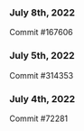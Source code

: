 ### July 8th, 2022

Commit #167606

### July 5th, 2022

Commit #314353


### July 4th, 2022

Commit #72281
